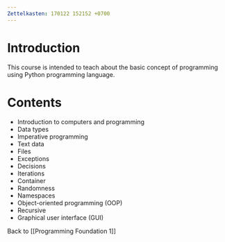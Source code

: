```yaml
---
Zettelkasten: 170122 152152 +0700
---
```

# Introduction
This course is intended to teach about the basic concept of programming using Python programming language.

# Contents
* Introduction to computers and programming
* Data types
* Imperative programming
* Text data
* Files
* Exceptions
* Decisions
* Iterations
* Container
* Randomness
* Namespaces
* Object-oriented programming (OOP)
* Recursive
* Graphical user interface (GUI)

Back to [[Programming Foundation 1]]